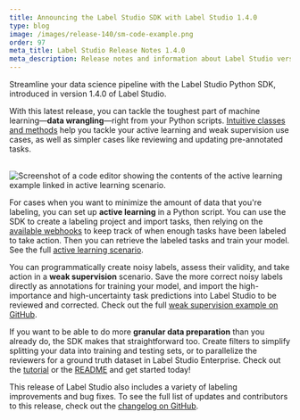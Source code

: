 ```yaml
---
title: Announcing the Label Studio SDK with Label Studio 1.4.0
type: blog
image: /images/release-140/sm-code-example.png
order: 97
meta_title: Label Studio Release Notes 1.4.0
meta_description: Release notes and information about Label Studio version 1.4.0, announcing the Label Studio SDK to work with the open source data labeling tool Label Studio, or the enterprise version Label Studio Enterprise. 
---
```


Streamline your data science pipeline with the Label Studio Python SDK, introduced in version 1.4.0 of Label Studio.

With this latest release, you can tackle the toughest part of machine learning—**data wrangling**—right from your Python scripts. [Intuitive classes and methods](/sdk/index.html) help you tackle your active learning and weak supervision use cases, as well as simpler cases like reviewing and updating pre-annotated tasks. 

<br/><img src="/images/release-140/big-code-example.png" alt="Screenshot of a code editor showing the contents of the active learning example linked in active learning scenario." class="gif-border" width="" height="" />

For cases when you want to minimize the amount of data that you're labeling, you can set up **active learning** in a Python script. You can use the SDK to create a labeling project and import tasks, then relying on the [available webhooks](/guide/webhooks.html) to keep track of when enough tasks have been labeled to take action. Then you can retrieve the labeled tasks and train your model. See the full [active learning scenario](https://github.com/heartexlabs/label-studio-sdk/blob/master/examples/Active%20Learning.ipynb).

You can programmatically create noisy labels, assess their validity, and take action in a **weak supervision** scenario. Save the more correct noisy labels directly as annotations for training your model, and import the high-importance and high-uncertainty task predictions into Label Studio to be reviewed and corrected. Check out the full [weak supervision example on GitHub](https://github.com/heartexlabs/label-studio-sdk/blob/master/examples/Weak%20Supervision.ipynb).

If you want to be able to do more **granular data preparation** than you already do, the SDK makes that straightforward too. Create filters to simplify splitting your data into training and testing sets, or to parallelize the reviewers for a ground truth dataset in Label Studio Enterprise. Check out the [tutorial](/guide/sdk.html) or the [README](https://github.com/heartexlabs/label-studio-sdk#readme) and get started today!

This release of Label Studio also includes a variety of labeling improvements and bug fixes. To see the full list of updates and contributors to this release, check out the [changelog on GitHub](https://github.com/heartexlabs/label-studio/releases). 

